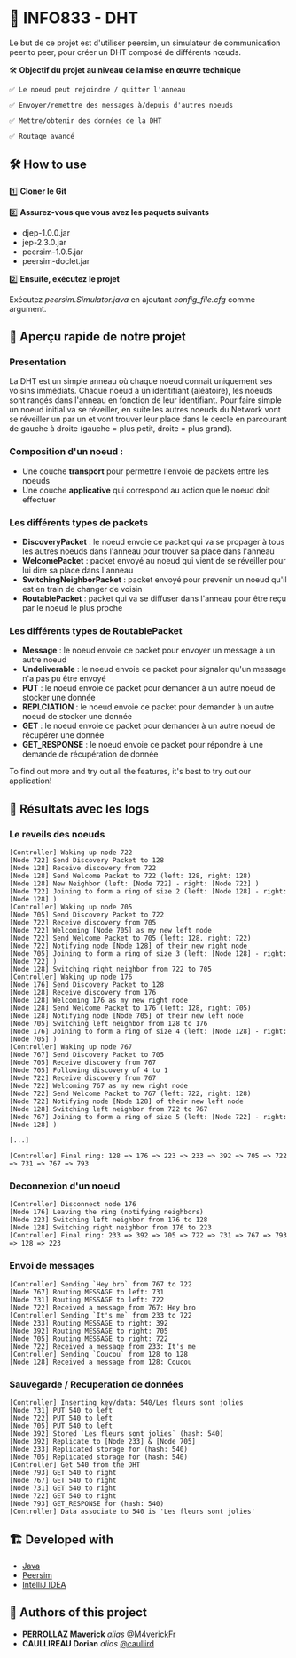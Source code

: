 # 🔆 INFO833 - DHT

Le but de ce projet est d'utiliser peersim, un simulateur de communication peer to peer, pour créer un DHT composé de différents nœuds.

🛠️ **Objectif du projet au niveau de la mise en œuvre technique**

    ✅ Le noeud peut rejoindre / quitter l'anneau

    ✅ Envoyer/remettre des messages à/depuis d'autres noeuds

    ✅ Mettre/obtenir des données de la DHT

    ✅ Routage avancé

## 🛠️ **How to use** 

1️⃣ **Cloner le Git**

2️⃣ **Assurez-vous que vous avez les paquets suivants** 
* djep-1.0.0.jar
* jep-2.3.0.jar
* peersim-1.0.5.jar
* peersim-doclet.jar

2️⃣ **Ensuite, exécutez le projet**

Exécutez *peersim.Simulator.java* en ajoutant *config_file.cfg* comme argument.

## 👀 Aperçu rapide de notre projet 

### Presentation
La DHT est un simple anneau où chaque noeud connait uniquement ses voisins immédiats.
Chaque noeud a un identifiant (aléatoire), les noeuds sont rangés dans l'anneau en fonction de leur identifiant.
Pour faire simple un noeud initial va se réveiller, en suite les autres noeuds du Network vont se réveiller un par un et vont trouver leur place dans le cercle en parcourant de gauche à droite (gauche = plus petit, droite = plus grand).

### Composition d'un noeud :
- Une couche **transport** pour permettre l'envoie de packets entre les noeuds
- Une couche **applicative** qui correspond au action que le noeud doit effectuer

### Les différents types de packets
- **DiscoveryPacket** : le noeud envoie ce packet qui va se propager à tous les autres noeuds dans l'anneau pour trouver sa place dans l'anneau
- **WelcomePacket** : packet envoyé au noeud qui vient de se réveiller pour lui dire sa place dans l'anneau
- **SwitchingNeighborPacket** : packet envoyé pour prevenir un noeud qu'il est en train de changer de voisin
- **RoutablePacket** : packet qui va se diffuser dans l'anneau pour être reçu par le noeud le plus proche

### Les différents types de RoutablePacket
- **Message** : le noeud envoie ce packet pour envoyer un message à un autre noeud
- **Undeliverable** : le noeud envoie ce packet pour signaler qu'un message n'a pas pu être envoyé
- **PUT** : le noeud envoie ce packet pour demander à un autre noeud de stocker une donnée
- **REPLCIATION** : le noeud envoie ce packet pour demander à un autre noeud de stocker une donnée
- **GET** : le noeud envoie ce packet pour demander à un autre noeud de récupérer une donnée
- **GET_RESPONSE** : le noeud envoie ce packet pour répondre à une demande de récupération de donnée

To find out more and try out all the features, it's best to try out our application! 

## 📜 **Résultats avec les logs**

### Le reveils des noeuds
```
[Controller] Waking up node 722
[Node 722] Send Discovery Packet to 128
[Node 128] Receive discovery from 722
[Node 128] Send Welcome Packet to 722 (left: 128, right: 128)
[Node 128] New Neighbor (left: [Node 722] - right: [Node 722] )
[Node 722] Joining to form a ring of size 2 (left: [Node 128] - right: [Node 128] )
[Controller] Waking up node 705
[Node 705] Send Discovery Packet to 722
[Node 722] Receive discovery from 705
[Node 722] Welcoming [Node 705] as my new left node
[Node 722] Send Welcome Packet to 705 (left: 128, right: 722)
[Node 722] Notifying node [Node 128] of their new right node
[Node 705] Joining to form a ring of size 3 (left: [Node 128] - right: [Node 722] )
[Node 128] Switching right neighbor from 722 to 705
[Controller] Waking up node 176
[Node 176] Send Discovery Packet to 128
[Node 128] Receive discovery from 176
[Node 128] Welcoming 176 as my new right node
[Node 128] Send Welcome Packet to 176 (left: 128, right: 705)
[Node 128] Notifying node [Node 705] of their new left node
[Node 705] Switching left neighbor from 128 to 176
[Node 176] Joining to form a ring of size 4 (left: [Node 128] - right: [Node 705] )
[Controller] Waking up node 767
[Node 767] Send Discovery Packet to 705
[Node 705] Receive discovery from 767
[Node 705] Following discovery of 4 to 1
[Node 722] Receive discovery from 767
[Node 722] Welcoming 767 as my new right node
[Node 722] Send Welcome Packet to 767 (left: 722, right: 128)
[Node 722] Notifying node [Node 128] of their new left node
[Node 128] Switching left neighbor from 722 to 767
[Node 767] Joining to form a ring of size 5 (left: [Node 722] - right: [Node 128] )

[...]

[Controller] Final ring: 128 => 176 => 223 => 233 => 392 => 705 => 722 => 731 => 767 => 793
```

### Deconnexion d'un noeud
```
[Controller] Disconnect node 176
[Node 176] Leaving the ring (notifying neighbors)
[Node 223] Switching left neighbor from 176 to 128
[Node 128] Switching right neighbor from 176 to 223
[Controller] Final ring: 233 => 392 => 705 => 722 => 731 => 767 => 793 => 128 => 223
```

### Envoi de messages
```
[Controller] Sending `Hey bro` from 767 to 722
[Node 767] Routing MESSAGE to left: 731
[Node 731] Routing MESSAGE to left: 722
[Node 722] Received a message from 767: Hey bro
[Controller] Sending `It's me` from 233 to 722
[Node 233] Routing MESSAGE to right: 392
[Node 392] Routing MESSAGE to right: 705
[Node 705] Routing MESSAGE to right: 722
[Node 722] Received a message from 233: It's me
[Controller] Sending `Coucou` from 128 to 128
[Node 128] Received a message from 128: Coucou
```

### Sauvegarde / Recuperation de données
```
[Controller] Inserting key/data: 540/Les fleurs sont jolies
[Node 731] PUT 540 to left 
[Node 722] PUT 540 to left 
[Node 705] PUT 540 to left 
[Node 392] Stored `Les fleurs sont jolies` (hash: 540)
[Node 392] Replicate to [Node 233] & [Node 705] 
[Node 233] Replicated storage for (hash: 540)
[Node 705] Replicated storage for (hash: 540)
[Controller] Get 540 from the DHT
[Node 793] GET 540 to right 
[Node 767] GET 540 to right 
[Node 731] GET 540 to right 
[Node 722] GET 540 to right 
[Node 793] GET_RESPONSE for (hash: 540)
[Controller] Data associate to 540 is 'Les fleurs sont jolies'
```

## 🏗️ **Developed with**

* [Java](https://www.java.com/fr/)
* [Peersim](http://peersim.sourceforge.net/)
* [IntelliJ IDEA](https://www.jetbrains.com/idea/)

## 💪 **Authors of this project**

* **PERROLLAZ Maverick** _alias_ [@M4verickFr](https://github.com/M4verickFr)
* **CAULLIREAU Dorian** _alias_ [@caullird](https://github.com/caullird)
